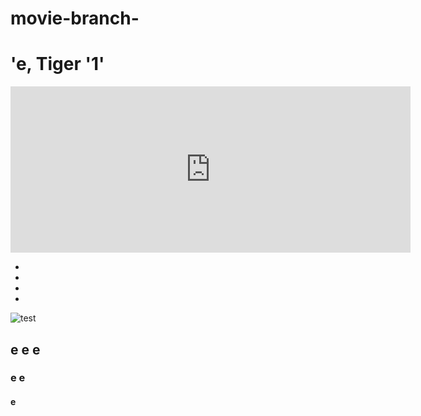 # movie-branch- 
<!DOCTYPE html>
<htmL>
		<head>
			<title> Fury </title>
			<link rel="stylesheet" href="css/style.css" type="text/css">
			<link href="https://fonts.googleapis.com/css2?family=Open+Sans:ital,wght@0,300;1,300&display=swap" rel="stylesheet">
		</head>
	<body>
		<div>
		<h1> 'e, Tiger '1' </h1>
        <iframe src="https://player.vimeo.com/video/120176591" width="640" height="266" frameborder="0" allow="autoplay; fullscreen" allowfullscreen></iframe>
        </div>
		<ul> 
			<li href=""> </li>
			<li href=""> </li>
			<li href=""> </li>
			<li href=""> </li>
		</ul>
		<img src="" alt="test">
		<h2> e e e</h2> 
			<p></p>
		<h3> e e</h3>
			<p></p>
		<h4> e </h4> 
	</body>
</html>

